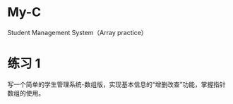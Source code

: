 # My-C
Student Management System（Array practice）

# 练习 1
写一个简单的学生管理系统-数组版，实现基本信息的“增删改查”功能，掌握指针数组的使用。
